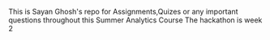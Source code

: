 This is Sayan Ghosh's repo for Assignments,Quizes or any important questions throughout this Summer Analytics Course
The hackathon is week 2
